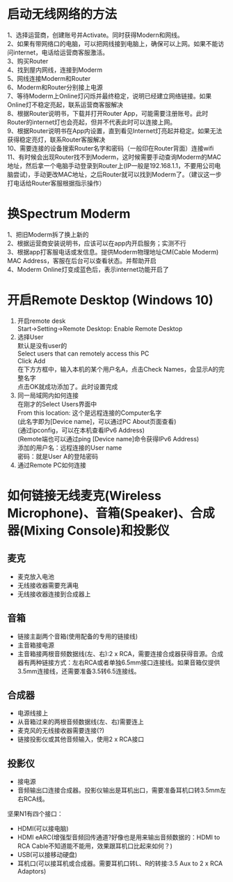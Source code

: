 # 启动无线网络的方法  
1、选择运营商，创建账号并Activate。同时获得Modern和网线。  
2、如果有带网络口的电脑，可以把网线接到电脑上，确保可以上网。如果不能访问internet，电话给运营商客服激活。  
3、购买Router  
4、找到屋内网线，连接到Moderm  
5、网线连接Moderm和Router  
6、Moderm和Router分别接上电源  
7、等待Moderm上Online灯闪烁并最终稳定，说明已经建立网络链接。如果Online灯不稳定亮起，联系运营商客服解决  
8、根据Router说明书，下载并打开Router App，可能需要注册账号。此时Router的internet灯也会亮起，但并不代表此时可以连接上网。  
9、根据Router说明书在App内设置，直到看见Internet灯亮起并稳定。如果无法获得稳定亮灯，联系Router客服解决  
10、需要连接的设备搜索Router名字和密码（一般印在Router背面）连接wifi  
11、有时候会出现Router找不到Moderm，这时候需要手动查询Moderm的MAC地址，然后拿一个电脑手动登录到Router上(IP一般是192.168.1.1，不要用公司电脑尝试)，手动更改MAC地址，之后Router就可以找到Moderm了。（建议这一步打电话给Router客服根据指示操作）  

# 换Spectrum Moderm
1、把旧Moderm拆了换上新的  
2、根据运营商安装说明书，应该可以在app内开启服务；实测不行  
3、根据app打客服电话或发信息。提供Moderm物理地址CM(Cable Moderm) MAC Address，客服在后台可以查看状态。并帮助开启  
4、Moderm Online灯变成蓝色后，表示internet功能开启了  



# 开启Remote Desktop (Windows 10)  
1. 开启remote desk  
Start->Setting->Remote Desktop: Enable Remote Desktop  
2. 选择User  
默认是没有user的  
Select users that can remotely access this PC  
Click Add  
在下方方框中，输入本机的某个用户名A，点击Check Names，会显示A的完整名字  
点击OK就成功添加了。此时设置完成  
3. 同一局域网内如何连接  
在刚才的Select Users界面中  
From this location: 这个是远程连接的Computer名字  
(此名字即为[Device name]，可以通过PC About页面查看)  
(通过ipconfig，可以在本机查看IPv6 Address)  
(Remote端也可以通过ping [Device name]命令获得IPv6 Address)  
添加的用户名：远程连接的User name  
密码：就是User A的登陆密码  
4. 通过Remote PC如何连接  

# 如何链接无线麦克(Wireless Microphone)、音箱(Speaker)、合成器(Mixing Console)和投影仪
## 麦克
- 麦克放入电池
- 无线接收器需要充满电
- 无线接收器连接到合成器上
## 音箱
- 链接主副两个音箱(使用配备的专用的链接线)
- 主音箱接电源
- 主音箱接两根音频数据线(左、右):2 x RCA，需要连接合成器获得音源。合成器有两种链接方式：左右RCA或者单独6.5mm接口连接线。如果音箱仅提供3.5mm连接线，还需要准备3.5转6.5连接线。
## 合成器
- 电源线接上
- 从音箱过来的两根音频数据线(左、右)需要连上
- 麦克风的无线接收器需要连接(?)
- 链接投影仪或其他音频输入，使用2 x RCA接口
## 投影仪
- 接电源
- 音频输出口连接合成器。投影仪输出是耳机出口，需要准备耳机口转3.5mm左右RCA线。  

坚果N1有四个接口：
- HDMI(可以接电脑)
- HDMI eARC(增强型音频回传通道?好像也是用来输出音频数据的：HDMI to RCA Cable不知道能不能用，效果跟耳机口比起来如何？)
- USB(可以接移动硬盘)
- 耳机口(可以接耳机或合成器。需要耳机口转L、R的转接:3.5 Aux to 2 x RCA Adaptors)



